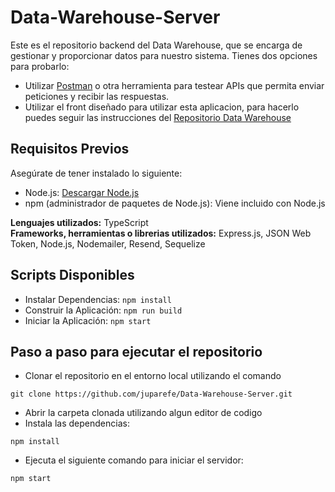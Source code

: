 # Data-Warehouse-Server

Este es el repositorio backend del Data Warehouse, que se encarga de gestionar y proporcionar datos para nuestro sistema. Tienes dos opciones para probarlo:
* Utilizar [Postman](https://www.postman.com/) o otra herramienta para testear APIs que permita enviar peticiones y recibir las respuestas.
* Utilizar el front diseñado para utilizar esta aplicacion, para hacerlo puedes seguir las instrucciones del [Repositorio Data Warehouse](https://github.com/juparefe/Data-Warehouse)

## Requisitos Previos

Asegúrate de tener instalado lo siguiente:

- Node.js: [Descargar Node.js](https://nodejs.org/)
- npm (administrador de paquetes de Node.js): Viene incluido con Node.js

**Lenguajes utilizados:** TypeScript  
**Frameworks, herramientas o librerias utilizados:** Express.js, JSON Web Token, Node.js, Nodemailer, Resend, Sequelize

## Scripts Disponibles
* Instalar Dependencias: `npm install`
* Construir la Aplicación: `npm run build`
* Iniciar la Aplicación: `npm start`

## Paso a paso para ejecutar el repositorio
* Clonar el repositorio en el entorno local utilizando el comando 
```
git clone https://github.com/juparefe/Data-Warehouse-Server.git
```
* Abrir la carpeta clonada utilizando algun editor de codigo
* Instala las dependencias:
```
npm install
```
* Ejecuta el siguiente comando para iniciar el servidor:
```
npm start
```
